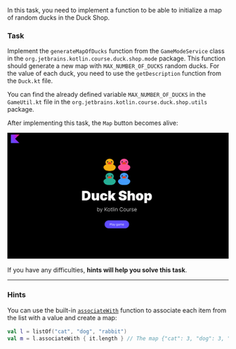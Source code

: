 In this task, you need to implement a
function to be able to initialize a map of random ducks in the Duck Shop.

### Task

Implement the `generateMapOfDucks` function from the `GameModeService` class in
the `org.jetbrains.kotlin.course.duck.shop.mode` package.
This function should generate a new map with `MAX_NUMBER_OF_DUCKS` random ducks. 
For the value of each duck, you need to use the `getDescription` function from the `Duck.kt` file.

You can find the already defined variable `MAX_NUMBER_OF_DUCKS`
in the `GameUtil.kt` file in the `org.jetbrains.kotlin.course.duck.shop.utils` package.

After implementing this task, the `Map` button becomes alive:

![Current state](../../utils/src/main/resources/images/duck/shop/states/state_3.gif)

If you have any difficulties, **hints will help you solve this task**.

----

### Hints

<div class="hint" title="How to create a map from a list?">

You can use the built-in [`associateWith`]("https://kotlinlang.org/api/latest/jvm/stdlib/kotlin.collections/associate-with.html) function to associate each item from the list with a value and create a map:

```kotlin
val l = listOf("cat", "dog", "rabbit")
val m = l.associateWith { it.length } // The map {"cat": 3, "dog": 3, "rabbit": 6} will be created
```
</div>
